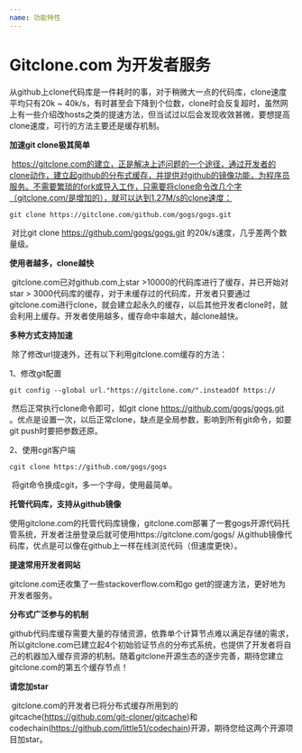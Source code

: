 ```yaml
---
name: 功能特性
---
```


# Gitclone.com 为开发者服务

​	从github上clone代码库是一件耗时的事，对于稍微大一点的代码库，clone速度平均只有20k ~ 40k/s，有时甚至会下降到个位数，clone时会反复超时，虽然网上有一些介绍改hosts之类的提速方法，但当试过以后会发现收效甚微，要想提高clone速度，可行的方法主要还是缓存机制。

**加速git clone极其简单**

​	https://gitclone.com的建立，正是解决上述问题的一个途径，通过开发者的clone动作，建立起github的分布式缓存，并提供对github的镜像功能，为程序员服务。不需要繁琐的fork或导入工作，只需要将clone命令改几个字（gitclone.com/是增加的），就可以达到1.27M/s的clone速度：

```shell
git clone https://gitclone.com/github.com/gogs/gogs.git
```

​	对比git clone https://github.com/gogs/gogs.git 的20k/s速度，几乎差两个数量级。

**使用者越多，clone越快**

​	gitclone.com已对github.com上star >10000的代码库进行了缓存，并已开始对star > 3000代码库的缓存，对于未缓存过的代码库，开发者只要通过gitclone.com进行clone，就会建立起永久的缓存，以后其他开发者clone时，就会利用上缓存。开发者使用越多，缓存命中率越大，越clone越快。

**多种方式支持加速**

​	除了修改url提速外，还有以下利用gitclone.com缓存的方法：

1、修改git配置

```
git config --global url."https://gitclone.com/".insteadOf https://
```

​	然后正常执行clone命令即可，如git clone https://github.com/gogs/gogs.git 。优点是设置一次，以后正常clone，缺点是全局参数，影响到所有git命令，如要git push时要把参数还原。

2、使用cgit客户端

```
cgit clone https://github.com/gogs/gogs
```

​	将git命令换成cgit，多一个字母，使用最简单。

**托管代码库，支持从github镜像**

​	使用gitclone.com的托管代码库镜像，gitclone.com部署了一套gogs开源代码托管系统，开发者注册登录后就可使用https://gitclone.com/gogs/ 从github镜像代码库，优点是可以像在github上一样在线浏览代码（但速度更快）。

**提速常用开发者网站**

gitclone.com还收集了一些stackoverflow.com和go get的提速方法，更好地为开发者服务。

**分布式广泛参与的机制**

​	github代码库缓存需要大量的存储资源，依靠单个计算节点难以满足存储的需求，所以gitclone.com已建立起4个初始验证节点的分布式系统，也提供了开发者将自己的机器加入缓存资源的机制。随着gitclone开源生态的逐步完善，期待您建立gitclone.com的第五个缓存节点！

**请您加star**

​	gitclone.com的开发者已将分布式缓存所用到的gitcache(https://github.com/git-cloner/gitcache)和codechain(https://github.com/little51/codechain)开源，期待您给这两个开源项目加star。